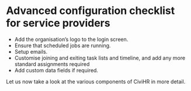 Advanced configuration checklist for service providers
==========

-   Add the organisation’s logo to the login screen.
-   Ensure that scheduled jobs are running.
-   Setup emails.
-   Customise joining and exiting task lists and timeline, and add any more standard assignments required
-   Add custom data fields if required. 

Let us now take a look at the various components of CiviHR in more detail.